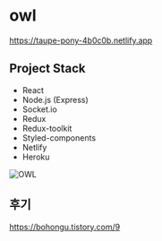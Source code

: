 # owl

https://taupe-pony-4b0c0b.netlify.app

## Project Stack

- React
- Node.js (Express)
- Socket.io
- Redux
- Redux-toolkit
- Styled-components
- Netlify
- Heroku

![OWL](https://user-images.githubusercontent.com/91203029/205006265-ef5be9c9-dd20-419b-89fd-89c439765dd6.gif)

## 후기

https://bohongu.tistory.com/9
